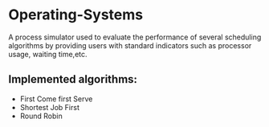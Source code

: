# Operating-Systems
A process simulator used to evaluate the performance of several scheduling algorithms by providing users with standard indicators such as processor usage, waiting time,etc.

## Implemented algorithms: 
- First Come first Serve
- Shortest Job First
- Round Robin
